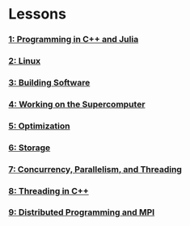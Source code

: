 ---
---

# Lessons

### [1: Programming in C++ and Julia](lessons/1.md)

### [2: Linux](lessons/2.md)

### [3: Building Software](lessons/3.md)

### [4: Working on the Supercomputer](lessons/4.md)

### [5: Optimization](lessons/5.md)

### [6: Storage](lessons/6.md)

### [7: Concurrency, Parallelism, and Threading](lessons/7.md)

### [8: Threading in C++](lessons/8.md)

### [9: Distributed Programming and MPI](lessons/9.md)
<!---

### [10: Distributed Programming and MPI](lessons/10-mpi.md)

### [11: Applications of HPC](lessons/11-applications.md)

### [12: Accelerators](lessons/12-accelerators.md)

### [13: HPC Programming IRL](lessons/13-irl.md)
-->